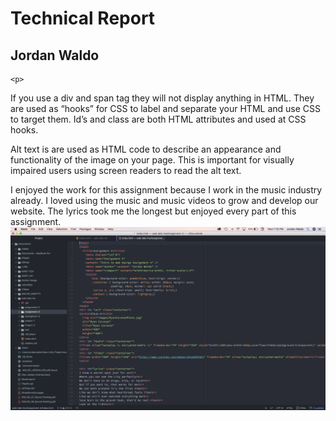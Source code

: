 <h1>Technical Report</h1>
<h2>Jordan Waldo</h2>

    <p>
If you use a div and span tag they will not display anything in HTML. They are used as “hooks” for CSS to label and separate your HTML and use CSS to target them. Id’s and class are both HTML attributes and used at CSS hooks.
    </P>
    <p>
Alt text is are used as HTML code to describe an appearance and functionality of the image on your page. This is important for visually impaired users using screen readers to read the alt text.
<p/>
<p>
I enjoyed the work for this assignment because I work in the music industry already. I loved using the music and music videos to grow and develop our website. The lyrics took me the longest but enjoyed every part of this assignment.
<img src="https://github.com/JordanWaldo/web-deb-hw/blob/master/Assignment-4/Images/Screen%20Shot%202018-11-21%20at%207.16.41%20PM.png?raw=true" alt="Screensot">
